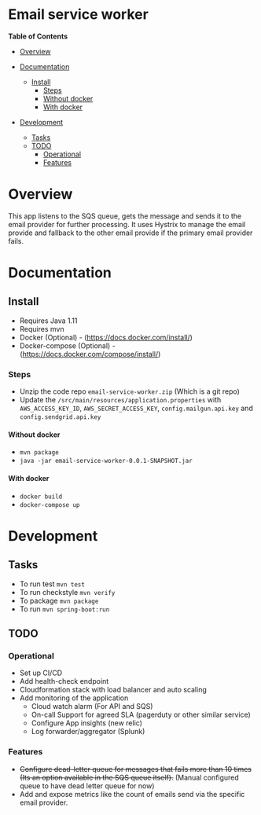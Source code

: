 # Email service worker

__Table of Contents__

- [Overview](#overview)

- [Documentation](#documentation)
  - [Install](#install)
    - [Steps](#steps)
    - [Without docker](#without-docker)
    - [With docker](#without-docker)

- [Development](#development)
  - [Tasks](#tasks)
  - [TODO](#todo)
    - [Operational](#operational)
    - [Features](#features)

# Overview

This app listens to the SQS queue, gets the message and sends it to the email provider for further processing. It uses Hystrix to manage the email provide and fallback to the other email provide if the primary email provider fails.

# Documentation
## Install
- Requires Java 1.11
- Requires mvn 
- Docker (Optional) - (https://docs.docker.com/install/)
- Docker-compose (Optional) - (https://docs.docker.com/compose/install/)

### Steps

- Unzip the code repo `email-service-worker.zip` (Which is a git repo)
- Update the `/src/main/resources/application.properties` with `AWS_ACCESS_KEY_ID`, `AWS_SECRET_ACCESS_KEY`, `config.mailgun.api.key` and `config.sendgrid.api.key` 

#### Without docker
- `mvn package`
- `java -jar email-service-worker-0.0.1-SNAPSHOT.jar`

#### With docker
- `docker build`
- `docker-compose up`

# Development

## Tasks
- To run test `mvn test`
- To run checkstyle `mvn verify`
- To package `mvn package`
- To run `mvn spring-boot:run`


## TODO
### Operational
- Set up CI/CD
- Add health-check endpoint
- Cloudformation stack with load balancer and auto scaling 
- Add monitoring of the application 
    - Cloud watch alarm (For API and SQS)
    - On-call Support for agreed SLA (pagerduty or other similar service)
    - Configure App insights (new relic)
    - Log forwarder/aggregator (Splunk)

### Features
- ~~Configure dead-letter queue for messages that fails more than 10 times (Its an option available in the SQS queue itself).~~ (Manual configured queue to have dead letter queue for now)
- Add and expose metrics like the count of emails send via the specific email provider.
 

